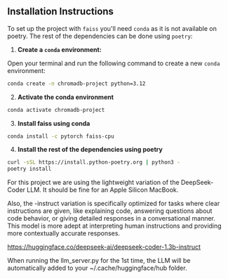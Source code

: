 ## Installation Instructions

To set up the project with `faiss` you'll need `conda` as it is not available on poetry. The rest of the dependencies can be done using `poetry`:

1. **Create a `conda` environment:**

Open your terminal and run the following command to create a new `conda` environment:

```sh
conda create -n chromadb-project python=3.12
```

2. **Activate the conda environment**

```sh
conda activate chromadb-project
```

3. **Install faiss using conda**

```sh
conda install -c pytorch faiss-cpu
```

4. **Install the rest of the dependencies using poetry**

```sh
curl -sSL https://install.python-poetry.org | python3 -
poetry install
```

For this project we are using the lightweight variation of the DeepSeek-Coder LLM. It should be fine for an Apple Silicon MacBook.

Also, the -instruct variation is specifically optimized for tasks where clear instructions are given, like explaining code, answering questions about code behavior, or giving detailed responses in a conversational manner. This model is more adept at interpreting human instructions and providing more contextually accurate responses.

https://huggingface.co/deepseek-ai/deepseek-coder-1.3b-instruct

When running the llm_server.py for the 1st time, the LLM will be automatically added to your ~/.cache/huggingface/hub folder.
